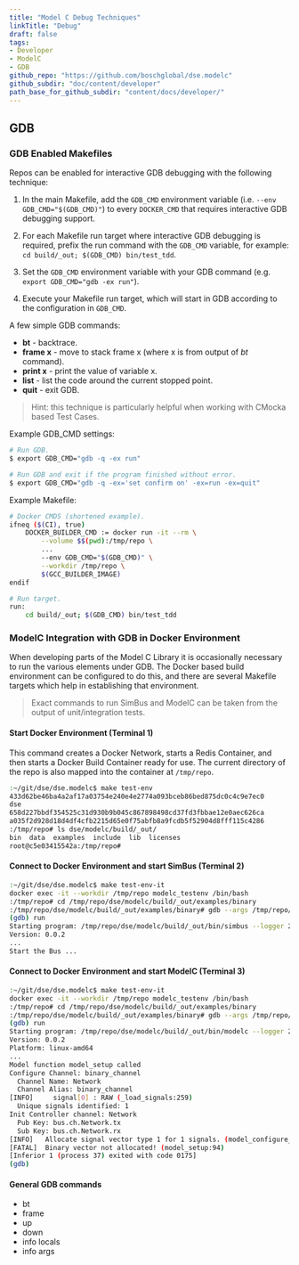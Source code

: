 ```yaml
---
title: "Model C Debug Techniques"
linkTitle: "Debug"
draft: false
tags:
- Developer
- ModelC
- GDB
github_repo: "https://github.com/boschglobal/dse.modelc"
github_subdir: "doc/content/developer"
path_base_for_github_subdir: "content/docs/developer/"
---
```


## GDB

### GDB Enabled Makefiles

Repos can be enabled for interactive GDB debugging with the following technique:

1. In the main Makefile, add the `GDB_CMD` environment variable (i.e. `--env GDB_CMD="$(GDB_CMD)"`) to every `DOCKER_CMD` that requires interactive GDB debugging support.

2. For each Makefile run target where interactive GDB debugging is required, prefix the run command with the `GDB_CMD` variable, for example: `cd build/_out; $(GDB_CMD) bin/test_tdd`.

3. Set the `GDB_CMD` environment variable with your GDB command (e.g. `export GDB_CMD="gdb -ex run"`).

4. Execute your Makefile run target, which will start in GDB according to the configuration in `GDB_CMD`.

A few simple GDB commands:

* **bt** - backtrace.
* **frame x** - move to stack frame x (where x is from output of _bt_ command).
* **print x** - print the value of variable x.
* **list** - list the code around the current stopped point.
* **quit** - exit GDB.

> Hint: this technique is particularly helpful when working with CMocka based Test Cases.


Example GDB_CMD settings:

```bash
# Run GDB.
$ export GDB_CMD="gdb -q -ex run"

# Run GDB and exit if the program finished without error.
$ export GDB_CMD="gdb -q -ex='set confirm on' -ex=run -ex=quit"
```


Example Makefile:

```bash
# Docker CMDS (shortened example).
ifneq ($(CI), true)
	DOCKER_BUILDER_CMD := docker run -it --rm \
		--volume $$(pwd):/tmp/repo \
		...
		--env GDB_CMD="$(GDB_CMD)" \
		--workdir /tmp/repo \
		$(GCC_BUILDER_IMAGE)
endif

# Run target.
run:
	cd build/_out; $(GDB_CMD) bin/test_tdd
```


### ModelC Integration with GDB in Docker Environment

When developing parts of the Model C Library it is occasionally necessary to run
the various elements under GDB. The Docker based build environment can be
configured to do this, and there are several Makefile targets which help in
establishing that environment.

> Exact commands to run SimBus and ModelC can be taken from the output of unit/integration tests.


#### Start Docker Environment (Terminal 1)

This command creates a Docker Network, starts a Redis Container, and then starts
a Docker Build Container ready for use. The current directory of the repo
is also mapped into the container at `/tmp/repo`.


```bash
:~/git/dse/dse.modelc$ make test-env
433d62be46ba4a2af17a03754e240e4e2774a093bceb86bed875dc0c4c9e7ec0
dse
658d227bbdf354525c31d930b9b045c867898498cd37fd3fbbae12e0aec626ca
a035f2d928d18d4df4cfb2215d65e0f75abfb8a9fcdb5f52904d8fff115c4286
:/tmp/repo# ls dse/modelc/build/_out/
bin  data  examples  include  lib  licenses
root@c5e03415542a:/tmp/repo#
```


#### Connect to Docker Environment and start SimBus (Terminal 2)

```bash
:~/git/dse/dse.modelc$ make test-env-it
docker exec -it --workdir /tmp/repo modelc_testenv /bin/bash
:/tmp/repo# cd /tmp/repo/dse/modelc/build/_out/examples/binary
:/tmp/repo/dse/modelc/build/_out/examples/binary# gdb --args /tmp/repo/dse/modelc/build/_out/bin/simbus --logger 2 --timeout 1 stack.yaml
(gdb) run
Starting program: /tmp/repo/dse/modelc/build/_out/bin/simbus --logger 2 --timeout 1 stack.yaml
Version: 0.0.2
...
Start the Bus ...
```


#### Connect to Docker Environment and start ModelC (Terminal 3)

```bash
:~/git/dse/dse.modelc$ make test-env-it
docker exec -it --workdir /tmp/repo modelc_testenv /bin/bash
:/tmp/repo# cd /tmp/repo/dse/modelc/build/_out/examples/binary
:/tmp/repo/dse/modelc/build/_out/examples/binary# gdb --args /tmp/repo/dse/modelc/build/_out/bin/modelc --logger 2 --name binary_model_instance model.yaml stack.yaml signal_group.yaml
(gdb) run
Starting program: /tmp/repo/dse/modelc/build/_out/bin/modelc --logger 2 --name binary_model_instance model.yaml stack.yaml signal_group.yaml
Version: 0.0.2
Platform: linux-amd64
...
Model function model_setup called
Configure Channel: binary_channel
  Channel Name: Network
  Channel Alias: binary_channel
[INFO]     signal[0] : RAW (_load_signals:259)
  Unique signals identified: 1
Init Controller channel: Network
  Pub Key: bus.ch.Network.tx
  Sub Key: bus.ch.Network.rx
[INFO]   Allocate signal vector type 1 for 1 signals. (model_configure_channel:405)
[FATAL]  Binary vector not allocated! (model_setup:94)
[Inferior 1 (process 37) exited with code 0175]
(gdb)
```


#### General GDB commands

* bt
* frame
* up
* down
* info locals
* info args
